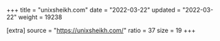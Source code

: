 +++
title = "unixsheikh.com"
date = "2022-03-22"
updated = "2022-03-22"
weight = 19238

[extra]
source = "https://unixsheikh.com/"
ratio = 37
size = 19
+++
